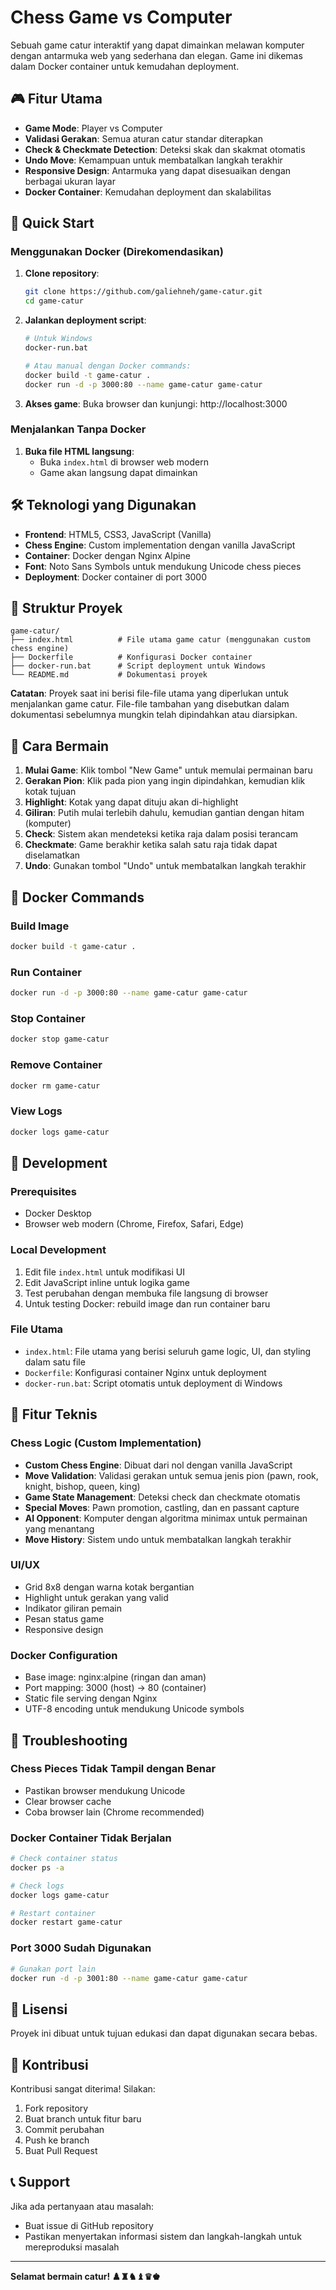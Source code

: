 # Chess Game vs Computer

Sebuah game catur interaktif yang dapat dimainkan melawan komputer dengan antarmuka web yang sederhana dan elegan. Game ini dikemas dalam Docker container untuk kemudahan deployment.

## 🎮 Fitur Utama

- **Game Mode**: Player vs Computer
- **Validasi Gerakan**: Semua aturan catur standar diterapkan
- **Check & Checkmate Detection**: Deteksi skak dan skakmat otomatis
- **Undo Move**: Kemampuan untuk membatalkan langkah terakhir
- **Responsive Design**: Antarmuka yang dapat disesuaikan dengan berbagai ukuran layar
- **Docker Container**: Kemudahan deployment dan skalabilitas

## 🚀 Quick Start

### Menggunakan Docker (Direkomendasikan)

1. **Clone repository**:
   ```bash
   git clone https://github.com/galiehneh/game-catur.git
   cd game-catur
   ```

2. **Jalankan deployment script**:
   ```bash
   # Untuk Windows
   docker-run.bat

   # Atau manual dengan Docker commands:
   docker build -t game-catur .
   docker run -d -p 3000:80 --name game-catur game-catur
   ```

3. **Akses game**:
   Buka browser dan kunjungi: http://localhost:3000

### Menjalankan Tanpa Docker

1. **Buka file HTML langsung**:
   - Buka `index.html` di browser web modern
   - Game akan langsung dapat dimainkan

## 🛠️ Teknologi yang Digunakan

- **Frontend**: HTML5, CSS3, JavaScript (Vanilla)
- **Chess Engine**: Custom implementation dengan vanilla JavaScript
- **Container**: Docker dengan Nginx Alpine
- **Font**: Noto Sans Symbols untuk mendukung Unicode chess pieces
- **Deployment**: Docker container di port 3000

## 📁 Struktur Proyek

```
game-catur/
├── index.html          # File utama game catur (menggunakan custom chess engine)
├── Dockerfile          # Konfigurasi Docker container
├── docker-run.bat      # Script deployment untuk Windows
└── README.md           # Dokumentasi proyek
```

**Catatan**: Proyek saat ini berisi file-file utama yang diperlukan untuk menjalankan game catur. File-file tambahan yang disebutkan dalam dokumentasi sebelumnya mungkin telah dipindahkan atau diarsipkan.

## 🎯 Cara Bermain

1. **Mulai Game**: Klik tombol "New Game" untuk memulai permainan baru
2. **Gerakan Pion**: Klik pada pion yang ingin dipindahkan, kemudian klik kotak tujuan
3. **Highlight**: Kotak yang dapat dituju akan di-highlight
4. **Giliran**: Putih mulai terlebih dahulu, kemudian gantian dengan hitam (komputer)
5. **Check**: Sistem akan mendeteksi ketika raja dalam posisi terancam
6. **Checkmate**: Game berakhir ketika salah satu raja tidak dapat diselamatkan
7. **Undo**: Gunakan tombol "Undo" untuk membatalkan langkah terakhir

## 🐳 Docker Commands

### Build Image
```bash
docker build -t game-catur .
```

### Run Container
```bash
docker run -d -p 3000:80 --name game-catur game-catur
```

### Stop Container
```bash
docker stop game-catur
```

### Remove Container
```bash
docker rm game-catur
```

### View Logs
```bash
docker logs game-catur
```

## 🔧 Development

### Prerequisites
- Docker Desktop
- Browser web modern (Chrome, Firefox, Safari, Edge)

### Local Development
1. Edit file `index.html` untuk modifikasi UI
2. Edit JavaScript inline untuk logika game
3. Test perubahan dengan membuka file langsung di browser
4. Untuk testing Docker: rebuild image dan run container baru

### File Utama
- `index.html`: File utama yang berisi seluruh game logic, UI, dan styling dalam satu file
- `Dockerfile`: Konfigurasi container Nginx untuk deployment
- `docker-run.bat`: Script otomatis untuk deployment di Windows

## 🎨 Fitur Teknis

### Chess Logic (Custom Implementation)
- **Custom Chess Engine**: Dibuat dari nol dengan vanilla JavaScript
- **Move Validation**: Validasi gerakan untuk semua jenis pion (pawn, rook, knight, bishop, queen, king)
- **Game State Management**: Deteksi check dan checkmate otomatis
- **Special Moves**: Pawn promotion, castling, dan en passant capture
- **AI Opponent**: Komputer dengan algoritma minimax untuk permainan yang menantang
- **Move History**: Sistem undo untuk membatalkan langkah terakhir

### UI/UX
- Grid 8x8 dengan warna kotak bergantian
- Highlight untuk gerakan yang valid
- Indikator giliran pemain
- Pesan status game
- Responsive design

### Docker Configuration
- Base image: nginx:alpine (ringan dan aman)
- Port mapping: 3000 (host) -> 80 (container)
- Static file serving dengan Nginx
- UTF-8 encoding untuk mendukung Unicode symbols

## 🐛 Troubleshooting

### Chess Pieces Tidak Tampil dengan Benar
- Pastikan browser mendukung Unicode
- Clear browser cache
- Coba browser lain (Chrome recommended)

### Docker Container Tidak Berjalan
```bash
# Check container status
docker ps -a

# Check logs
docker logs game-catur

# Restart container
docker restart game-catur
```

### Port 3000 Sudah Digunakan
```bash
# Gunakan port lain
docker run -d -p 3001:80 --name game-catur game-catur
```

## 📝 Lisensi

Proyek ini dibuat untuk tujuan edukasi dan dapat digunakan secara bebas.

## 🤝 Kontribusi

Kontribusi sangat diterima! Silakan:
1. Fork repository
2. Buat branch untuk fitur baru
3. Commit perubahan
4. Push ke branch
5. Buat Pull Request

## 📞 Support

Jika ada pertanyaan atau masalah:
- Buat issue di GitHub repository
- Pastikan menyertakan informasi sistem dan langkah-langkah untuk mereproduksi masalah

---

**Selamat bermain catur! ♟️♜♞♝♛♚**
